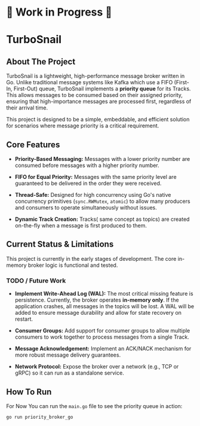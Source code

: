 # 🚧 Work in Progress 🚧

# TurboSnail

## About The Project

TurboSnail is a lightweight, high-performance message broker written in Go. Unlike traditional message systems like Kafka which use a FIFO (First-In, First-Out) queue, TurboSnail implements a **priority queue** for its Tracks. This allows messages to be consumed based on their assigned priority, ensuring that high-importance messages are processed first, regardless of their arrival time.

This project is designed to be a simple, embeddable, and efficient solution for scenarios where message priority is a critical requirement.

## Core Features

* **Priority-Based Messaging:** Messages with a lower priority number are consumed before messages with a higher priority number.

* **FIFO for Equal Priority:** Messages with the same priority level are guaranteed to be delivered in the order they were received.

* **Thread-Safe:** Designed for high concurrency using Go's native concurrency primitives (`sync.RWMutex`, `atomic`) to allow many producers and consumers to operate simultaneously without issues.

* **Dynamic Track Creation:** Tracks( same concept as topics) are created on-the-fly when a message is first produced to them.

## Current Status & Limitations

This project is currently in the early stages of development. The core in-memory broker logic is functional and tested.

### TODO / Future Work

* **Implement Write-Ahead Log (WAL):** The most critical missing feature is persistence. Currently, the broker operates **in-memory only**. If the application crashes, all messages in the topics will be lost. A WAL will be added to ensure message durability and allow for state recovery on restart.

* **Consumer Groups:** Add support for consumer groups to allow multiple consumers to work together to process messages from a single Track.

* **Message Acknowledgement:** Implement an ACK/NACK mechanism for more robust message delivery guarantees.

* **Network Protocol:** Expose the broker over a network (e.g., TCP or gRPC) so it can run as a standalone service.

## How To Run

For Now You can run the `main.go` file to see the priority queue in action:

```bash
go run priority_broker_go
